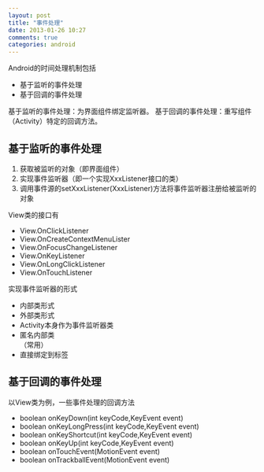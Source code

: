```yaml
---
layout: post
title: "事件处理"
date: 2013-01-26 10:27
comments: true
categories: android
---
```

Android的时间处理机制包括
<ul>
	<li>基于监听的事件处理</li>
	<li>基于回调的事件处理</li>
</ul>
<!-- more -->
基于监听的事件处理：为界面组件绑定监听器。
基于回调的事件处理：重写组件（Activity）特定的回调方法。
<h2>基于监听的事件处理</h2>
<ol>
	<li>获取被监听的对象（即界面组件）</li>
	<li>实现事件监听器（即一个实现XxxListener接口的类）</li>
	<li>调用事件源的setXxxListener(XxxListener)方法将事件监听器注册给被监听的对象</li>
</ol>
View类的接口有
<ul>
	<li>View.OnClickListener</li>
	<li>View.OnCreateContextMenuLister</li>
	<li>View.OnFocusChangeListener</li>
	<li>View.OnKeyListener</li>
	<li>View.OnLongClickListener</li>
	<li>View.OnTouchListener</li>
</ul>
实现事件监听器的形式
<ul>
	<li>内部类形式</li>
	<li>外部类形式</li>
	<li>Activity本身作为事件监听器类</li>
	<li>匿名内部类</li>（常用）
	<li>直接绑定到标签</li>
</ul>
<h2>基于回调的事件处理</h2>
以View类为例，一些事件处理的回调方法
<ul>
	<li>boolean onKeyDown(int keyCode,KeyEvent event)</li>
	<li>boolean onKeyLongPress(int keyCode,KeyEvent event)</li>
	<li>boolean onKeyShortcut(int keyCode,KeyEvent event)</li>
	<li>boolean onKeyUp(int keyCode,KeyEvent event)</li>
	<li>boolean onTouchEvent(MotionEvent event)</li>
	<li>boolean onTrackballEvent(MotionEvent event)</li>
</ul>